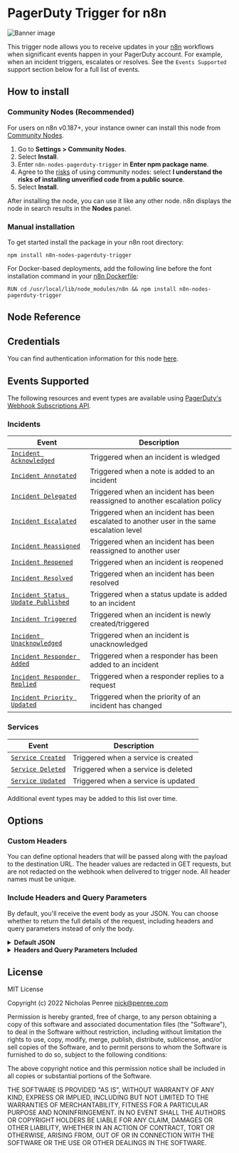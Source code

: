 # PagerDuty Trigger for n8n

![Banner image](https://user-images.githubusercontent.com/10284570/173569848-c624317f-42b1-45a6-ab09-f0ea3c247648.png)

This trigger node allows you to receive updates in your [n8n](https://www.n8n.io) workflows when significant events happen in your PagerDuty account. For example, when an incident triggers, escalates or resolves. See the `Events Supported` support section below for a full list of events.

## How to install

### Community Nodes (Recommended)

For users on n8n v0.187+, your instance owner can install this node from [Community Nodes](https://docs.n8n.io/integrations/community-nodes/installation/).

1. Go to **Settings > Community Nodes**.
2. Select **Install**.
3. Enter `n8n-nodes-pagerduty-trigger` in **Enter npm package name**.
4. Agree to the [risks](https://docs.n8n.io/integrations/community-nodes/risks/) of using community nodes: select **I understand the risks of installing unverified code from a public source**.
5. Select **Install**.

After installing the node, you can use it like any other node. n8n displays the node in search results in the **Nodes** panel.

### Manual installation

To get started install the package in your n8n root directory:

`npm install n8n-nodes-pagerduty-trigger`


For Docker-based deployments, add the following line before the font installation command in your [n8n Dockerfile](https://github.com/n8n-io/n8n/blob/master/docker/images/n8n/Dockerfile):


`RUN cd /usr/local/lib/node_modules/n8n && npm install n8n-nodes-pagerduty-trigger`

## Node Reference

## Credentials

You can find authentication information for this node [here](https://docs.n8n.io/integrations/builtin/credentials/pagerduty/).

## Events Supported

The following resources and event types are available using [PagerDuty's Webhook Subscriptions API](https://developer.pagerduty.com/api-reference/b3A6MjkyNDc4NA-create-a-webhook-subscription). 

### Incidents

| Event                              | Description                                                                                |
| ---------------------------------- | ------------------------------------------------------------------------------------------ |
| [`Incident Acknowledged`](https://developer.pagerduty.com/docs/ZG9jOjQ1MTg4ODQ0-overview#incidentacknowledged) | Triggered when an incident is wledged                                                      |
| [`Incident Annotated`](https://developer.pagerduty.com/docs/ZG9jOjQ1MTg4ODQ0-overview#incidentannotated) | Triggered when a note is added to an incident                                              |
| [`Incident Delegated`](https://developer.pagerduty.com/docs/ZG9jOjQ1MTg4ODQ0-overview#incidentdelegated) | Triggered when an incident has been reassigned to another escalation policy                |
| [`Incident Escalated`](https://developer.pagerduty.com/docs/ZG9jOjQ1MTg4ODQ0-overview#incidentescalated) | Triggered when an incident has been escalated to another user in the same escalation level |
| [`Incident Reassigned`](https://developer.pagerduty.com/docs/ZG9jOjQ1MTg4ODQ0-overview#incidentreassigned) | Triggered when an incident has been reassigned to another user                             |
| [`Incident Reopened`](https://developer.pagerduty.com/docs/ZG9jOjQ1MTg4ODQ0-overview#incidentreopened) | Triggered when an incident is reopened                                                     |
| [`Incident Resolved`](https://developer.pagerduty.com/docs/ZG9jOjQ1MTg4ODQ0-overview#incidentresolved) | Triggered when an incident has been resolved                                               |
| [`Incident Status Update Published`](https://developer.pagerduty.com/docs/ZG9jOjQ1MTg4ODQ0-overview#incidentstatus_update_published) | Triggered when a status update is added to an incident                                     |
| [`Incident Triggered`](https://developer.pagerduty.com/docs/ZG9jOjQ1MTg4ODQ0-overview#incidenttriggered) | Triggered when an incident is newly created/triggered                                      |
| [`Incident Unacknowledged`](https://developer.pagerduty.com/docs/ZG9jOjQ1MTg4ODQ0-overview#incidentunacknowledged) | Triggered when an incident is unacknowledged                                               |
| [`Incident Responder Added`](https://developer.pagerduty.com/docs/ZG9jOjQ1MTg4ODQ0-overview#incidentresponderadded) | Triggered when a responder has been added to an incident                                   |
| [`Incident Responder Replied`](https://developer.pagerduty.com/docs/ZG9jOjQ1MTg4ODQ0-overview#incidentresponderreplied) | Triggered when a responder replies to a request                                            |
| [`Incident Priority Updated`](https://developer.pagerduty.com/docs/ZG9jOjQ1MTg4ODQ0-overview#incidentpriority_updated) | Triggered when the priority of an incident has changed                                     |

### Services

| Event      | Description                         |
| ---------- | ----------------------------------- |
| [`Service Created`](https://developer.pagerduty.com/docs/ZG9jOjQ1MTg4ODQ0-overview#servicecreated)  | Triggered when a service is created |
| [`Service Deleted`](https://developer.pagerduty.com/docs/ZG9jOjQ1MTg4ODQ0-overview#servicedeleted)  | Triggered when a service is deleted |
| [`Service Updated`](https://developer.pagerduty.com/docs/ZG9jOjQ1MTg4ODQ0-overview#serviceupdated)  | Triggered when a service is updated |


Additional event types may be added to this list over time.


## Options

### Custom Headers

You can define optional headers that will be passed along with the payload to the destination URL. The header values are redacted in GET requests, but are not redacted on the webhook when delivered to trigger node. All header names must be unique.

### Include Headers and Query Parameters

By default, you'll receive the event body as your JSON. You can choose whether to return the full details of the request, including headers and query parameters instead of only the body.

<details>
<summary>
<strong>Default JSON</strong>
</summary>
<pre>
{
	"event": {
		"id": "01D8FYIJ20I4GKWYN0MVIPOX2F",
		"event_type": "pagey.ping",
		"resource_type": "pagey",
		"occurred_at": "2022-10-01T02:29:54.441Z",
		"agent": null,
		"client": null,
		"data": {
			"message": "Hello from your friend Pagey!",
			"type": "ping"
		}
	}
}
</pre>
</details>

<details>
<summary>
<strong>Headers and Query Parameters Included</strong>
</summary>
<pre>
{
	"body": {
		"event": {
			"id": "01D8FYLHB5WAOTUKW6FBWY4P3M",
			"event_type": "pagey.ping",
			"resource_type": "pagey",
			"occurred_at": "2022-10-01T02:30:53.852Z",
			"agent": null,
			"client": null,
			"data": {
				"message": "Hello from your friend Pagey!",
				"type": "ping"
			}
		}
	},
	"headers": {
		"x-forwarded-for": "52.89.71.166",
		"x-forwarded-proto": "https",
		"x-forwarded-port": "443",
		"host": "n8n.fye.dev",
		"x-amzn-trace-id": "Root=1-6337a65e-4e98a58314bd053846fdf500",
		"content-length": "228",
		"accept": "application/json",
		"x-webhook-id": "a3d6149f-7577-4e8c-bc7c-e0e80e84dda5",
		"user-agent": "PagerDuty-Webhook/V3.0",
		"x-pagerduty-signature": "v1=6786170fa823ba565f041fb9186719f29907e6460d33c2ce233abf676bdfe9e1",
		"x-webhook-subscription": "PXSUI9H",
		"content-type": "application/json"
	},
	"query": {}
}
</pre>
</details>

## License

MIT License

Copyright (c) 2022 Nicholas Penree <nick@penree.com>

Permission is hereby granted, free of charge, to any person obtaining a copy
of this software and associated documentation files (the "Software"), to deal
in the Software without restriction, including without limitation the rights
to use, copy, modify, merge, publish, distribute, sublicense, and/or sell
copies of the Software, and to permit persons to whom the Software is
furnished to do so, subject to the following conditions:

The above copyright notice and this permission notice shall be included in all
copies or substantial portions of the Software.

THE SOFTWARE IS PROVIDED "AS IS", WITHOUT WARRANTY OF ANY KIND, EXPRESS OR
IMPLIED, INCLUDING BUT NOT LIMITED TO THE WARRANTIES OF MERCHANTABILITY,
FITNESS FOR A PARTICULAR PURPOSE AND NONINFRINGEMENT. IN NO EVENT SHALL THE
AUTHORS OR COPYRIGHT HOLDERS BE LIABLE FOR ANY CLAIM, DAMAGES OR OTHER
LIABILITY, WHETHER IN AN ACTION OF CONTRACT, TORT OR OTHERWISE, ARISING FROM,
OUT OF OR IN CONNECTION WITH THE SOFTWARE OR THE USE OR OTHER DEALINGS IN THE
SOFTWARE.
